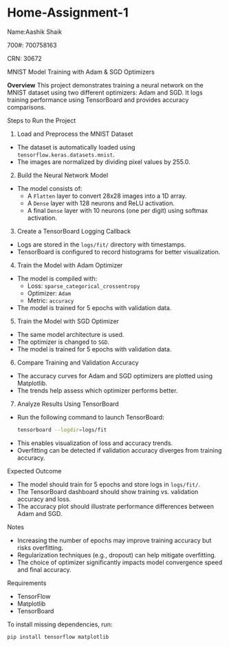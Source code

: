 # Home-Assignment-1

Name:Aashik Shaik

700#: 700758163

CRN: 30672




MNIST Model Training with Adam & SGD Optimizers

**Overview**
This project demonstrates training a neural network on the MNIST dataset using two different optimizers: Adam and SGD. It logs training performance using TensorBoard and provides accuracy comparisons.

Steps to Run the Project

1. Load and Preprocess the MNIST Dataset
- The dataset is automatically loaded using `tensorflow.keras.datasets.mnist`.
- The images are normalized by dividing pixel values by 255.0.

2. Build the Neural Network Model
- The model consists of:
  - A `Flatten` layer to convert 28x28 images into a 1D array.
  - A `Dense` layer with 128 neurons and ReLU activation.
  - A final `Dense` layer with 10 neurons (one per digit) using softmax activation.

3. Create a TensorBoard Logging Callback
- Logs are stored in the `logs/fit/` directory with timestamps.
- TensorBoard is configured to record histograms for better visualization.

4. Train the Model with Adam Optimizer
- The model is compiled with:
  - Loss: `sparse_categorical_crossentropy`
  - Optimizer: `Adam`
  - Metric: `accuracy`
- The model is trained for 5 epochs with validation data.

5. Train the Model with SGD Optimizer
- The same model architecture is used.
- The optimizer is changed to `SGD`.
- The model is trained for 5 epochs with validation data.

6. Compare Training and Validation Accuracy
- The accuracy curves for Adam and SGD optimizers are plotted using Matplotlib.
- The trends help assess which optimizer performs better.

7. Analyze Results Using TensorBoard
- Run the following command to launch TensorBoard:
  ```sh
  tensorboard --logdir=logs/fit
  ```
- This enables visualization of loss and accuracy trends.
- Overfitting can be detected if validation accuracy diverges from training accuracy.

Expected Outcome
- The model should train for 5 epochs and store logs in `logs/fit/`.
- The TensorBoard dashboard should show training vs. validation accuracy and loss.
- The accuracy plot should illustrate performance differences between Adam and SGD.

Notes
- Increasing the number of epochs may improve training accuracy but risks overfitting.
- Regularization techniques (e.g., dropout) can help mitigate overfitting.
- The choice of optimizer significantly impacts model convergence speed and final accuracy.

Requirements
- TensorFlow
- Matplotlib
- TensorBoard

To install missing dependencies, run:
```sh
pip install tensorflow matplotlib
```
